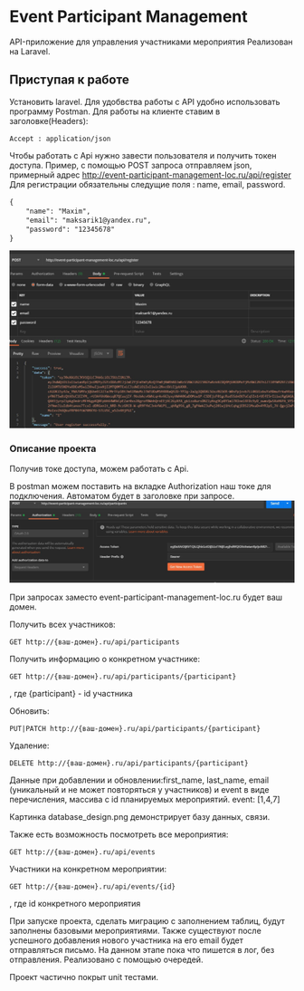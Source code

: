 # Event Participant Management 

API-приложение для управления участниками мероприятия
Реализован на Laravel.


## Приступая к работе

Установить laravel.
Для удобвства работы с API удобно использовать программу Postman.
Для работы на клиенте ставим в заголовке(Headers): 

    Accept : application/json

Чтобы работать с Api нужно завести пользователя и получить токен доступа.
Пример, с помощью POST запроса отправляем json, примерный адрес http://event-participant-management-loc.ru/api/register
Для регистрации обязательны следущие поля : name, email, password.

    {
        "name": "Maxim",
        "email": "maksarik1@yandex.ru",
        "password": "12345678"
    }

![Вид и ответ сервера](reg.jpg)



### Описание проекта

Получив токе доступа, можем работать с Api.

В postman можем поставить на вкладке Authorization наш токе для подключения. Автоматом будет в заголовке при запросе.
![В postman можем поставить на вкладке Authorization наш токе для подключения](usetoken.jpg)


При запросах заместо event-participant-management-loc.ru будет ваш домен. 

Получить всех участников:

    GET http://{ваш-домен}.ru/api/participants 


Получить информацию о конкретном участнике:

    GET http://{ваш-домен}.ru/api/participants/{participant}

, где  {participant} - id участника


Обновить:

    PUT|PATCH http://{ваш-домен}.ru/api/participants/{participant} 


Удаление:

    DELETE http://{ваш-домен}.ru/api/participants/{participant} 


Данные при добавлении и обновлении:first_name, last_name, email (уникальный и не может повторяться у участников) и event в виде перечисления, массива с id планируемых мероприятий. event: [1,4,7]

Картинка database_design.png  демонстрирует базу данных, связи.

Также есть возможность посмотреть все мероприятия:

    GET http://{ваш-домен}.ru/api/events 


Участники на конкретном мероприятии:

    GET http://{ваш-домен}.ru/api/events/{id}

, где id конкретного мероприятия   

При запуске проекта, сделать миграцию с заполнением таблиц, будут заполнены базовыми мероприятиями.
Также существуют после успешного добавления нового участника на его email будет отправляться письмо.
На данном этапе пока что пишется в лог, без отправления. Реализовано с помощью очередей.

Проект частично покрыт unit тестами.






